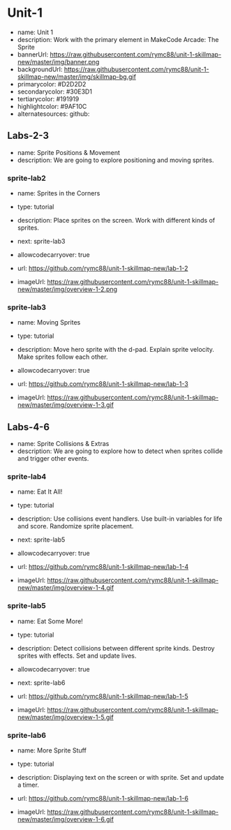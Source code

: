 # Unit-1
* name: Unit 1
* description: Work with the primary element in MakeCode Arcade: The Sprite
* bannerUrl: https://raw.githubusercontent.com/rymc88/unit-1-skillmap-new/master/img/banner.png
* backgroundUrl: https://raw.githubusercontent.com/rymc88/unit-1-skillmap-new/master/img/skillmap-bg.gif
* primarycolor: #D2D2D2
* secondarycolor: #30E3D1
* tertiarycolor: #191919
* highlightcolor: #9AF10C
* alternatesources: github:

## Labs-2-3
* name: Sprite Positions & Movement
* description: We are going to explore positioning and moving sprites.

### sprite-lab2

* name: Sprites in the Corners
* type: tutorial
* description: Place sprites on the screen. Work with different kinds of sprites.
* next: sprite-lab3
* allowcodecarryover: true

* url: https://github.com/rymc88/unit-1-skillmap-new/lab-1-2
* imageUrl: https://raw.githubusercontent.com/rymc88/unit-1-skillmap-new/master/img/overview-1-2.png

### sprite-lab3

* name: Moving Sprites
* type: tutorial
* description: Move hero sprite with the d-pad. Explain sprite velocity. Make sprites follow each other.
* allowcodecarryover: true

* url: https://github.com/rymc88/unit-1-skillmap-new/lab-1-3
* imageUrl: https://raw.githubusercontent.com/rymc88/unit-1-skillmap-new/master/img/overview-1-3.gif

## Labs-4-6
* name: Sprite Collisions & Extras
* description: We are going to explore how to detect when sprites collide and trigger other events.

### sprite-lab4

* name: Eat It All!
* type: tutorial
* description: Use collisions event handlers. Use built-in variables for life and score. Randomize sprite placement.
* next: sprite-lab5
* allowcodecarryover: true

* url: https://github.com/rymc88/unit-1-skillmap-new/lab-1-4
* imageUrl: https://raw.githubusercontent.com/rymc88/unit-1-skillmap-new/master/img/overview-1-4.gif

### sprite-lab5

* name: Eat Some More!
* type: tutorial
* description: Detect collisions between different sprite kinds. Destroy sprites with effects. Set and update lives. 
* allowcodecarryover: true
* next: sprite-lab6

* url: https://github.com/rymc88/unit-1-skillmap-new/lab-1-5
* imageUrl: https://raw.githubusercontent.com/rymc88/unit-1-skillmap-new/master/img/overview-1-5.gif

### sprite-lab6

* name: More Sprite Stuff
* type: tutorial
* description: Displaying text on the screen or with sprite. Set and update a timer. 

* url: https://github.com/rymc88/unit-1-skillmap-new/lab-1-6
* imageUrl: https://raw.githubusercontent.com/rymc88/unit-1-skillmap-new/master/img/overview-1-6.gif
